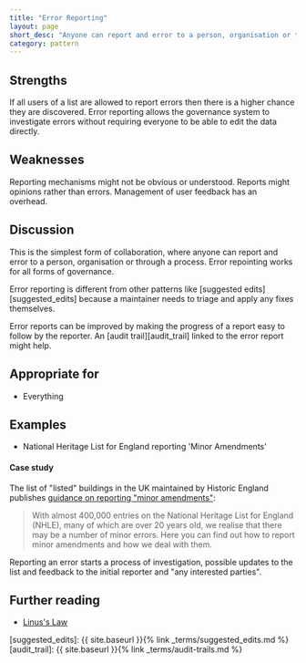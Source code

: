 ```yaml
---
title: "Error Reporting"
layout: page
short_desc: "Anyone can report and error to a person, organisation or through a process."
category: pattern
---
```



## Strengths

 If all users of a list are allowed to report errors then there is a higher chance they are discovered. Error reporting allows the governance system to investigate errors without requiring everyone to be able to edit the data directly.

## Weaknesses

Reporting mechanisms might not be obvious or understood. Reports might opinions rather than errors. Management of user feedback has an overhead.

## Discussion

This is the simplest form of collaboration, where anyone can report and error
to a person, organisation or through a process. Error repointing works for all
forms of governance.

Error reporting is different from other patterns like [suggested edits][suggested_edits] because a maintainer needs to triage and apply any fixes themselves.

Error reports can be improved by making the progress of a report easy to follow by the reporter. An [audit trail][audit_trail] linked to the error report might help.

## Appropriate for

* Everything

## Examples

* National Heritage List for England  reporting 'Minor&nbsp;Amendments'

#### Case study

The list of "listed" buildings in the UK maintained by Historic England publishes [guidance on reporting "minor amendments"][minor_amendments]:

> With almost 400,000 entries on the National Heritage List for England (NHLE), many of which are over 20 years old, we realise that there may be a number of minor errors. Here you can find out how to report minor amendments and how we deal with them.

Reporting an error starts a process of investigation, possible updates to the list and feedback to the initial reporter and "any interested parties".


## Further reading

* [Linus's Law](https://en.wikipedia.org/wiki/Linus%27s_Law)

[minor_amendments]: https://historicengland.org.uk/listing/the-list/minor-amendments/

[suggested_edits]: {{ site.baseurl }}{% link _terms/suggested_edits.md %}
[audit_trail]: {{ site.baseurl }}{% link _terms/audit-trails.md %}
